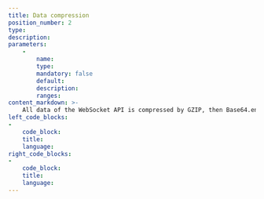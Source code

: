 ```yaml
---
title: Data compression
position_number: 2
type:
description:
parameters:
    -
        name:
        type:
        mandatory: false
        default:
        description:
        ranges:
content_markdown: >-
    All data of the WebSocket API is compressed by GZIP, then Base64.encode () is encoded and returned in binary mode, and the user needs to decode and decompress after receiving the binary data.
left_code_blocks:
-
    code_block:
    title:
    language:
right_code_blocks:
-
    code_block:
    title:
    language:
---
```

